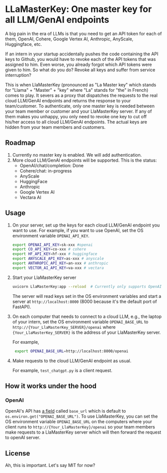 # LLaMasterKey: One master key for all LLM/GenAI endpoints 

A big pain in the era of LLMs is that you need to get an API token for each of them, OpenAI, Cohere, Google Vertex AI, Anthropic, AnyScale, Huggingface, etc. 

If an intern in your startup accidentally pushes the code containing the API keys to Github, you would have to revoke each of the API tokens that was assigned to him. Even worse, you already forgot which API tokens were given to him. So what do you do? Revoke all keys and suffer from service interruption? 

This is when LlaMasterKey (pronounced as "La Master key" which stands for "Llama" + "Master" + "key" where "La" stands for "the" in French) comes to play. It severs as a proxy that dispatches the requests to the real cloud LLM/GenAI endpoints and returns the response to your team/customer. To authenticate, only one master key is needed between your team member or customer and your LlaMasterKey server. If any of them makes you unhappy, you only need to revoke one key to cut off his/her access to all cloud LLM/GenAI endpoints. The actual keys are hidden from your team members and customers.

## Roadmap 

1. Currently no master key is enabled. We will add authentication. 
2. More cloud LLM/GenAI endpoints will be supported. This is the status: 
   * OpenAI/chat/completion: Done 
   * Cohere/chat: in-progress
   * AnyScale
   * HuggingFace
   * Anthropic
   * Google Vertex AI
   * Vectara AI

## Usage

1. On your server, set up the keys for each cloud LLM/GenAI endpoint you want to use. For example, if you want to use OpenAI, set the OS environment variable `OPENAI_API_KEY`. 

   ```bash
   export OPENAI_API_KEY=sk-xxx #openai
   export CO_API_KEY=co-xxx # cohere
   export HF_API_KEY=hf-xxx # huggingface
   export ANYSCALE_API_KEY=as-xxx # anyscale
   export ANTHROPIC_API_KEY=an-xxx # anthropic
   export VECTOR_AI_API_KEY=va-xxx # vectara 
   ```

2. Start your LlaMasterKey server

   ```bash
   uvicorn LlaMasterKey:app --reload  # Currently only supports OpenAI 
   ```

   The server will read keys set in the OS environment variables and start a server at `http://localhost:8000` (8000 because it's the default port of FastAPI).

3. On each computer that needs to connect to a cloud LLM, e.g., the laptop of your intern, set the OS environment variable `OPENAI_BASE_URL` to `http://{Your_LlaMasterKey_SERVER}/openai` where `{Your_LlaMasterKey_SERVER}` is the address of your LlaMasterKey server. 

   For example, 
   
   ```bash
    export OPENAI_BASE_URL=http://localhost:8000/openai
    ```

4. Make requests to the cloud LLM/GenAI endpoint as usual.

   For example, `test_chatgpt.py` is a client request. 

## How it works under the hood

### OpenAI

OpenAI's API has [a field](https://github.com/openai/openai-python/blob/f1c7d714914e3321ca2e72839fe2d132a8646e7f/src/openai/_client.py#L102) called `base_url` which is default to `os.environ.get("OPENAI_BASE_URL")`. To use LlaMasterKey, you can set the OS environment variable `OPENAI_BASE_URL` on the computers where your client runs to `http://{Your_LlaMasterKey}/openai` so your team members make requests to a LlaMasterKey server which will then forward the request to openAI server. 


## License

Ah, this is important. Let's say MIT for now? 